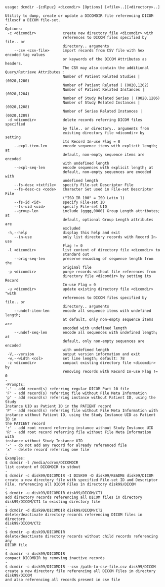     usage: dcmdir -{cdlpuz} <dicomdir> [Options] [<file>..][<directory>..]
    
    Utility to dump, create or update a DICOMDIR file referencing DICOM
    filesof a DICOM file-set.
    -
    Options:
     -c <dicomdir>            create new directory file <dicomdir> with
                              references to DICOM files specified by file.. or
                              directory.. arguments
        --csv <csv-file>      import records from CSV file with hex encoded tag values 
                              or keywords of the DICOM Attributes as headers.
                              The CSV may also contain the additional Query/Retrieve Attributes : 
                              Number of Patient Related Studies | (0020,1200) 
                              Number of Patient Related | (0020,1202) 
                              Number of Patient Related Instances | (0020,1204) 
                              Number of Study Related Series | (0020,1206) 
                              Number of Study Related Instances | (0020,1208) 
                              Number of Series Related Instances | (0020,1209) 
     -d <dicomdir>            delete records referring DICOM files specified
                              by file.. or directory.. arguments from
                              existing directory file <dicomdir> by setting
                              its Record In-use Flag = 0
        --expl-item-len       encode sequence items with explicit length; at
                              default, non-empty sequence items are encoded
                              with undefined length
        --expl-seq-len        encode sequences with explicit length; at
                              default, non-empty sequences are encoded with
                              undefined length
        --fs-desc <txtfile>   specify File-set Descriptor File
        --fs-desc-cs <code>   Character Set used in File-set Descriptor File
                              ("ISO_IR 100" = ISO Latin 1)
        --fs-id <id>          specify File-set ID
        --fs-uid <uid>        specify File-set UID
        --group-len           include (gggg,0000) Group Length attributes; at
                              default, optional Group Length attributes are
                              excluded
     -h,--help                display this help and exit
        --in-use              only list directory records with Record In-use
                              Flag != 0
     -l <dicomdir>            list content of directory file <dicomdir> to
                              standard out
        --orig-seq-len        preserve encoding of sequence length from the
                              original file
     -p <dicomdir>            purge records without file references from
                              directory file <dicomdir> by setting its Record
                              In-use Flag = 0
     -u <dicomdir>            update existing directory file <dicomdir> "with
                              references to DICOM files specified by file.. or
                              directory.. arguments
        --undef-item-len      encode all sequence items with undefined length;
                              at default, only non-empty sequence items are
                              encoded with undefined length
        --undef-seq-len       encode all sequences with undefined length; at
                              default, only non-empty sequences are encoded
                              with undefined length
     -V,--version             output version information and exit
     -w,--width <col>         set line length; default: 78
     -z <dicomdir>            compact existing directory file <dicomdir> by
                              removing records with Record In-use Flag != 0
    -
    -Prompts:
    '.' - add record(s) referring regular DICOM Part 10 file
    'F' - add record(s) referring file without File Meta Information
    'p' - add record(s) referring instance without Patient ID, using the Study
    Instance UID as Patient ID in the PATIENT record
    'P' - add record(s) referring file without File Meta Information with
    instance without Patient ID, using the Study Instance UID as Patient ID in
    the PATIENT record
    'r' - add root record referring instance without Study Instance UID
    'R' - add root record referring file without File Meta Information with
    instance without Study Instance UID
    '-' - do not add any record for already referenced file
    'x' - delete record referring one file
    -
    Examples:
    $ dcmdir -l /media/cdrom/DICOMDIR
    list content of DICOMDIR to stdout
    -
    $ dcmdir -c disk99/DICOMDIR -I DISK99 -D disk99/README disk99/DICOM
    create a new directory file with specified File-set ID and Descriptor
    File, referencing all DICOM Files in directory disk99/DICOM
    -
    $ dcmdir -u disk99/DICOMDIR disk99/DICOM/CT1
    add directory records referencing all DICOM files in directory
    disk99/DICOM/CT1 to existing directory file
    -
    $ dcmdir -d disk99/DICOMDIR disk99/DICOM/CT2
    delete/deactivate directory records referencing DICOM files in directory
    disk99/DICOM/CT2
    -
    $ dcmdir -p disk99/DICOMDIR
    delete/deactivate directory records without child records referencing any
    DICOM file
    -
    $ dcmdir -z disk99/DICOMDIR
    compact DICOMDIR by removing inactive records
    -
    $ dcmdir -c disk99/DICOMDIR --csv /path-to-csv-file.csv disk99/DICOM
    create a new directory file referencing all DICOM Files in directory disk99/DICOM 
    and also referencing all records present in csv file
